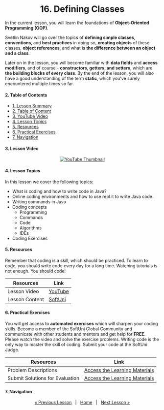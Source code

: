 <h1 align="center">16. Defining Classes</h1>

In the current lesson, you will learn the foundations of <b>Object-Oriented Programming (OOP)</b>.

Svetlin Nakov will go over the topics of <b>defining simple classes</b>, <b>conventions, </b>and <b>best practices</b> in doing so, <b>creating objects</b> of these classes, <b>object references</b>, and what is <b>the difference between an object and a class</b>.

Later on in the lesson, you will become familiar with <b>data fields</b> and <b>access modifiers</b>, and of course - <b>constructors, getters, and setters</b>, which are <b>the building blocks of every class</b>. By the end of the lesson, you will also have a good understanding of the term <b>static</b>, which you've surely encountered multiple times so far.

#### 2. Table of Contents
* [1. Lesson Summary](#1-Lesson-Summary)
* [2. Table of Content](#2-Table-of-Content)
* [3. YouTube Video](#3-YouTube-Video)
* [4. Lesson Topics](#4-Lesson-Topics)
* [5. Resources](#5-Resources)
* [6. Practical Exercises](#6-Practical-Exercises)
* [7. Navigation](#7-Navigation)

#### 3. Lesson Video
<p align="center">
<a href="https://youtu.be/QelQ-T06oCw">
    <img src="assets/embedded-videos/16.png" alt="YouTube Thumbnail">
 </a>
</p>

#### 4. Lesson Topics
In this lesson we cover the following topics:
* What is coding and how to write code in Java?
* Online coding environments and how to use repl.it to write Java code.
* Writing commands in Java
* Coding concepts
  * Programming
  * Commands
  * Code
  * Algorithms
  * IDEs
* Coding Exercises

#### 5. Resources
<p>Remember that coding is a skill, which should be practiced. To learn to code, you should write code every day for a long time. Watching tutorials is not enough. You should code! </p>

| Resources | Link |
| ----- | ----- |
| Lesson Video| [YouTube](https://youtu.be/QelQ-T06oCw) |
| Lesson Content | [SoftUni](https://softuni.org/code-lessons/java-foundations-certification-defining-classes/) |

#### 6. Practical Exercises
You will get access to **automated exercises** which will sharpen your coding skills. Become a member of the SoftUni Global Community and communicate with other students and mentors and get help for **FREE**.
Please watch the video and solve the exercise problems. Writing code is the only way to master the skill of coding. Submit your code at the SoftUni Judge.

| Resources | Link |
| ----- | ----- |
| Problem Descriptions | [Access the Learning Materials](https://softuni.org/code-lessons/java-foundations-certification-defining-classes/) |
| Submit Solutions for Evaluation | [Access the Learning Materials](https://softuni.org/code-lessons/java-foundations-certification-defining-classes/) |

#### 7. Navigation

<p align="center">
    <a href="https://github.com/SoftUni/Free-Java-Certification-Course/blob/main/lessons/15-Objects-and-Classes.md">« Previous Lesson</a> &nbsp; | &nbsp; <a href="https://github.com/SoftUni/Free-Java-Certification-Course">Home</a> &nbsp; | &nbsp; <a href="https://github.com/SoftUni/Free-Java-Certification-Course/blob/main/lessons/17-OOP-Principles.md">Next Lesson »</a>
</p>
